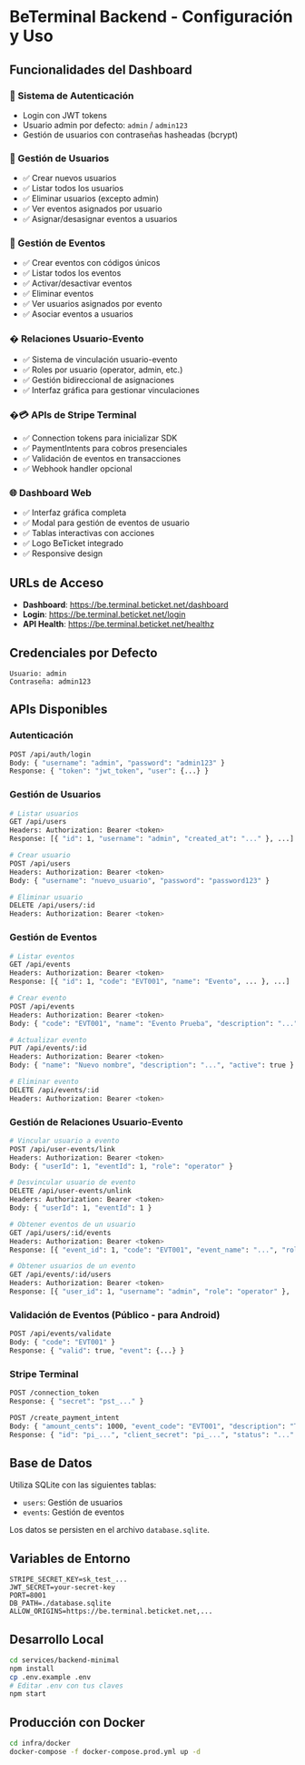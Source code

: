 # BeTerminal Backend - Configuración y Uso

## Funcionalidades del Dashboard

### 🔐 Sistema de Autenticación
- Login con JWT tokens
- Usuario admin por defecto: `admin` / `admin123`
- Gestión de usuarios con contraseñas hasheadas (bcrypt)

### 👥 Gestión de Usuarios
- ✅ Crear nuevos usuarios
- ✅ Listar todos los usuarios
- ✅ Eliminar usuarios (excepto admin)
- ✅ Ver eventos asignados por usuario
- ✅ Asignar/desasignar eventos a usuarios

### 📅 Gestión de Eventos
- ✅ Crear eventos con códigos únicos
- ✅ Listar todos los eventos
- ✅ Activar/desactivar eventos
- ✅ Eliminar eventos
- ✅ Ver usuarios asignados por evento
- ✅ Asociar eventos a usuarios

### � Relaciones Usuario-Evento
- ✅ Sistema de vinculación usuario-evento
- ✅ Roles por usuario (operator, admin, etc.)
- ✅ Gestión bidireccional de asignaciones
- ✅ Interfaz gráfica para gestionar vinculaciones

### �💳 APIs de Stripe Terminal
- ✅ Connection tokens para inicializar SDK
- ✅ PaymentIntents para cobros presenciales
- ✅ Validación de eventos en transacciones
- ✅ Webhook handler opcional

### 🌐 Dashboard Web
- ✅ Interfaz gráfica completa
- ✅ Modal para gestión de eventos de usuario
- ✅ Tablas interactivas con acciones
- ✅ Logo BeTicket integrado
- ✅ Responsive design

## URLs de Acceso

- **Dashboard**: https://be.terminal.beticket.net/dashboard
- **Login**: https://be.terminal.beticket.net/login
- **API Health**: https://be.terminal.beticket.net/healthz

## Credenciales por Defecto

```
Usuario: admin
Contraseña: admin123
```

## APIs Disponibles

### Autenticación
```bash
POST /api/auth/login
Body: { "username": "admin", "password": "admin123" }
Response: { "token": "jwt_token", "user": {...} }
```

### Gestión de Usuarios
```bash
# Listar usuarios
GET /api/users
Headers: Authorization: Bearer <token>
Response: [{ "id": 1, "username": "admin", "created_at": "..." }, ...]

# Crear usuario
POST /api/users
Headers: Authorization: Bearer <token>
Body: { "username": "nuevo_usuario", "password": "password123" }

# Eliminar usuario
DELETE /api/users/:id
Headers: Authorization: Bearer <token>
```

### Gestión de Eventos
```bash
# Listar eventos
GET /api/events
Headers: Authorization: Bearer <token>
Response: [{ "id": 1, "code": "EVT001", "name": "Evento", ... }, ...]

# Crear evento
POST /api/events
Headers: Authorization: Bearer <token>
Body: { "code": "EVT001", "name": "Evento Prueba", "description": "..." }

# Actualizar evento
PUT /api/events/:id
Headers: Authorization: Bearer <token>
Body: { "name": "Nuevo nombre", "description": "...", "active": true }

# Eliminar evento
DELETE /api/events/:id
Headers: Authorization: Bearer <token>
```

### Gestión de Relaciones Usuario-Evento
```bash
# Vincular usuario a evento
POST /api/user-events/link
Headers: Authorization: Bearer <token>
Body: { "userId": 1, "eventId": 1, "role": "operator" }

# Desvincular usuario de evento
DELETE /api/user-events/unlink
Headers: Authorization: Bearer <token>
Body: { "userId": 1, "eventId": 1 }

# Obtener eventos de un usuario
GET /api/users/:id/events
Headers: Authorization: Bearer <token>
Response: [{ "event_id": 1, "code": "EVT001", "event_name": "...", "role": "operator" }, ...]

# Obtener usuarios de un evento
GET /api/events/:id/users
Headers: Authorization: Bearer <token>
Response: [{ "user_id": 1, "username": "admin", "role": "operator" }, ...]
```

### Validación de Eventos (Público - para Android)
```bash
POST /api/events/validate
Body: { "code": "EVT001" }
Response: { "valid": true, "event": {...} }
```

### Stripe Terminal
```bash
POST /connection_token
Response: { "secret": "pst_..." }

POST /create_payment_intent
Body: { "amount_cents": 1000, "event_code": "EVT001", "description": "Test" }
Response: { "id": "pi_...", "client_secret": "pi_...", "status": "..." }
```

## Base de Datos

Utiliza SQLite con las siguientes tablas:
- `users`: Gestión de usuarios
- `events`: Gestión de eventos

Los datos se persisten en el archivo `database.sqlite`.

## Variables de Entorno

```env
STRIPE_SECRET_KEY=sk_test_...
JWT_SECRET=your-secret-key
PORT=8001
DB_PATH=./database.sqlite
ALLOW_ORIGINS=https://be.terminal.beticket.net,...
```

## Desarrollo Local

```bash
cd services/backend-minimal
npm install
cp .env.example .env
# Editar .env con tus claves
npm start
```

## Producción con Docker

```bash
cd infra/docker
docker-compose -f docker-compose.prod.yml up -d
```
